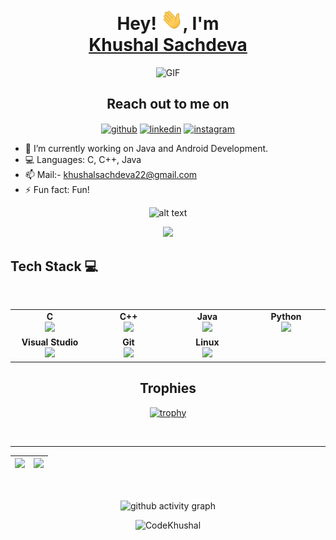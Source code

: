 <h1 align="center"> Hey! <img src="https://github.com/ABSphreak/ABSphreak/blob/master/gifs/Hi.gif" width="35px">, I'm <div class="badge-base LI-profile-badge" data-locale="en_US" data-size="large" data-theme="light" data-type="VERTICAL" data-vanity="khushal-sachdeva-25072002" data-version="v1"><a class="badge-base__link LI-simple-link" href="https://in.linkedin.com/in/khushal-sachdeva-25072002?trk=profile-badge">Khushal Sachdeva</a></div></h1>
<p align="center">
 <img alt="GIF" src="https://miro.medium.com/max/875/1*Urc28sbnORGOW5oyohQ06g.gif" width="400px" />
  <p/>
  
<h2 align="center">Reach out to me on </h2>

<div align="center">
 
[<img align="center" src='https://cdn.jsdelivr.net/npm/simple-icons@3.0.1/icons/github.svg' alt='github' height='40'>](https://github.com/CodeKhushal) 
[<img align="center" src='https://cdn.jsdelivr.net/npm/simple-icons@3.0.1/icons/linkedin.svg' alt='linkedin' height='40'>](https://www.linkedin.com/in/khushal-sachdeva-25072002/) 
[<img align="center" src='https://cdn.jsdelivr.net/npm/simple-icons@3.0.1/icons/instagram.svg' alt='instagram' height='40'>](https://www.instagram.com/_khushal_sachdeva_/) 
</div>

              
 - 🔭 I’m currently working on Java and Android Development.
 - :computer: Languages: C, C++, Java
 - 📫 Mail:- khushalsachdeva22@gmail.com
 - ⚡ Fun fact: Fun!

 <p align="center">
<img src="https://user-images.githubusercontent.com/46247882/87126810-77e5d000-c2aa-11ea-832f-70aa4fe394f9.gif" alt="alt text" width="150" height="150" />
</p>
<p align="center">
<img src="https://github-readme-stats.vercel.app/api/top-langs/?username=CodeKhushal&layout=compact(https://github.com/CodeKhushal/github-readme-stats)"/>
 </p>
 
 ## Tech Stack :computer:

<br>
<table align="center">
<tbody>
 <tr>
  <td align="center" width="20%">
<span><b><center>C</center></b></span> 
<img height=60px src="https://user-images.githubusercontent.com/68191677/130677490-8a88c530-eee3-4ccd-ad03-2ae8cd46ad4b.png"> 
</td>
  
  <td align="center" width="20%">
<span><b><center>C++</center></b></span> 
<img height=65px src="https://user-images.githubusercontent.com/68191677/130677086-5c64b983-5942-47c9-ae70-96da7d794172.png"> 
</td>
  
  <td align="center" width="20%">
<span><b><center>Java</center></b></span> 
<img height=60px src="https://user-images.githubusercontent.com/68191677/130677556-f60364b8-7a19-4ec9-88c0-0c43d0ad52bb.png"> 
</td>
  
  <td align="center" width="20%">
<span><b><center>Python</center></b></span> 
<img height=65px src="https://cdn.worldvectorlogo.com/logos/python-5.svg"> 
</td>
  </tr>

<tr>
  
  <td align="center" width="20%">
<span><b><center>Visual Studio</center></b></span> 
<img height=65px src="https://cdn.worldvectorlogo.com/logos/visual-studio-code-1.svg"> 
</td>
  
  <td align="center" width="20%">
<span><b><center>Git</center></b></span> 
<img height=65px src="https://cdn.worldvectorlogo.com/logos/git-icon.svg"> 
</td>
 
<td align="center" width="20%">
<span><b><center>Linux</center></b></span> 
<img height=65px src="https://user-images.githubusercontent.com/68191677/130677637-4a48a503-b192-4364-b92c-741baa4e2338.png"> 
</td>
</tr>
</tbody>
</table>
 
 <h2 align="center">Trophies</h2>
<div align="center">
    
[![trophy](https://github-profile-trophy.vercel.app/?username=CodeKhushal)](https://github.com/ryo-ma/github-profile-trophy)
</div>

<br>
<hr>
 
|<img src="https://github-readme-stats.vercel.app/api?username=CodeKhushal&show_icons=true&count_private=true&theme=radical"/>|<img src="https://github-readme-streak-stats.herokuapp.com/?user=CodeKhushal&theme=radical"/>|
|---|---|
<br />
<div align="center">
     
     
![github activity graph](https://activity-graph.herokuapp.com/graph?username=CodeKhushal&theme=dracula&layout=compact&title_color=FF69B4&hide_border=true&area=true)
</div>
<p align="center"> <img src="https://komarev.com/ghpvc/?username=CodeKhushal&label=Profile%20views&color=129e00&style=plastic" alt="CodeKhushal" /> </p>


<!--
**CodeKhushal/CodeKhushal** is a ✨ _special_ ✨ repository because its `README.md` (this file) appears on your GitHub profile.

Here are some ideas to get you started:
- 😄 Pronouns: ...
- 💬 Ask me about ...
- 🤔 I’m looking for help with ...

<br>![image](https://user-images.githubusercontent.com/68191677/120099245-265f6180-c158-11eb-8c7a-2d61f9dcf24b.png)&nbsp; &nbsp; &nbsp; &nbsp; &nbsp; &nbsp; &nbsp; &nbsp; ![image](https://user-images.githubusercontent.com/68191677/120099267-35deaa80-c158-11eb-8dcd-e21cbad9b55b.png)
<br/>
 <p>
 &nbsp;&nbsp;&nbsp;&nbsp;&nbsp;&nbsp;&nbsp;&nbsp;<img align="center" src="https://user-images.githubusercontent.com/68191677/120099245-265f6180-c158-11eb-8c7a-2d61f9dcf24b.png" width="400px" />&nbsp;&nbsp;&nbsp;
  <img align="center" src="https://user-images.githubusercontent.com/68191677/120099267-35deaa80-c158-11eb-8dcd-e21cbad9b55b.png" width="400px" />
<p/>
# Hey! <img src="https://github.com/ABSphreak/ABSphreak/blob/master/gifs/Hi.gif" width="35px">  
[<img align="center" src='https://cdn.jsdelivr.net/npm/simple-icons@3.0.1/icons/blogger.svg' alt='blogger' height='40'>](https://pirogrammer1.blogspot.com)
<h1 align="center"><a href="https://www.linkedin.com/in/khushal-sachdeva-25072002?"></a><img src="https://img.shields.io/badge/-Khushal Sachdeva-blue?style=flat-square&logo=Linkedin&logoColor=white&link=https://www.linkedin.com/in/khushal-sachdeva-25072002?"/> &nbsp;&nbsp;Khushal Sachdeva &nbsp;&nbsp;<h1/>
 - 📫 How to reach me: https://twitter.com/khushal_25
-->
